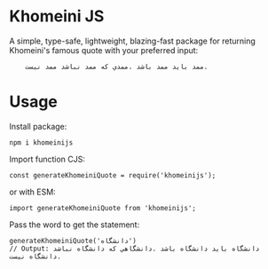 # Khomeini JS
A simple, type-safe, lightweight, blazing-fast package for returning Khomeini's famous quote with your preferred input:
```
    ممد بايد ممد باشد .ممدي كه ممد نباشد ممد نيست.
```
# Usage
Install package:
```
npm i khomeinijs
```
Import function CJS:
```
const generateKhomeiniQuote = require('khomeinijs');
```
or with ESM:
```
import generateKhomeiniQuote from 'khomeinijs';
```
Pass the word to get the statement:
```
generateKhomeiniQuote('دانشگاه')
// Output: دانشگاه بايد دانشگاه باشد .دانشگاهي كه دانشگاه نباشد دانشگاه نيست.